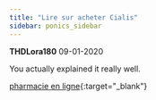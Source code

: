 ```yaml
---
title: "Lire sur acheter Cialis"
sidebar: ponics_sidebar
---
```


**THDLora180** 09-01-2020

You actually explained it really well.

[pharmacie en ligne](http://vbulletin.dakhlestan.net/entry.php?9431-Acheter-Du-Levitra-20-Mg-En-Pharmacie-En-Ligne-Fiable){:target="_blank"}


